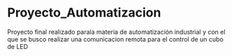 # Proyecto_Automatizacion
Proyecto final realizado parala materia de automatización industrial y con el que se busco realizar una comunicacion remota para el control de un cubo de LED
